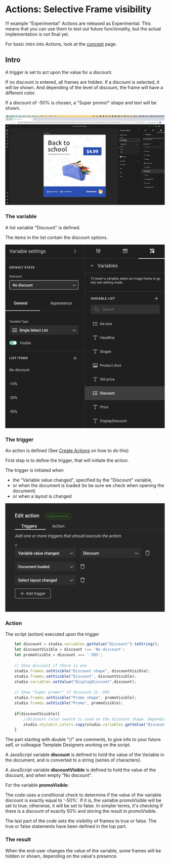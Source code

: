 # Actions: Selective Frame visibility

!!! example "Experimental"
    Actions are released as Experimental.
    This means that you can use them to test out future functionality, but the actual implementation is not final yet.

For basic intro into Actions, look at the [concept](/GraFx-Studio/concepts/actions/) page.

## Intro

A trigger is set to act upon the value for a discount.

If no discount is entered, all frames are hidden. If a discount is selected, it will be shown. And depending of the level of discount, the frame will have a different color.

If a discount of -50% is chosen, a "Super promo!" shape and text will be shown.

![Movie](demo.gif)

### The variable

A list variable "Discount" is defined.

The items in the list contain the discount options.

![screenshot](variable.png)

### The trigger

An action is defined (See [Create Actions](/GraFx-Studio/guides/actions/create/) on how to do this)

First step is to define the trigger, that will initiate the action.

The trigger is initiated when

- the "Variable value changed", specified by the "Discount" variable, 
- or when the document is loaded (to be sure we check when opening the document)
- or when a layout is changed

![screenshot](action-definition.png)

### Action

The script (action) executed upon the trigger

``` js
	let discount = studio.variables.getValue("Discount").toString();
	let discountVisible = discount !== 'No discount';
	let promoVisible = discount === '-50%';

	// Show discount if there is one
	studio.frames.setVisible("Discount shape", discountVisible);
	studio.frames.setVisible("Discount", discountVisible);
	studio.variables.setValue("DisplayDiscount",discount);

	// Show "Super promo!" if discount is -50%
	studio.frames.setVisible("Promo shape", promoVisible);
	studio.frames.setVisible("Promo", promoVisible);

	if(discountVisible){
		//Discount color swatch is used on the discount shape. Depending on the value of the Discount variable, we change the color of the swatch
		studio.stylekit.colors.copy(studio.variables.getValue("Discount").toString(),"DiscountColor");
	}
```

The part starting with double "//" are comments, to give info to your future self, or colleague Template Designers working on the script.

A JavaScript variable **discount** is defined to hold the value of the Variable in the document, and is converted to a string (series of characters).

A JavaScript variable **discountVisible** is defined to hold the value of the discount, and when empty "No discount".

For the variable **promoVisible**:

The code uses a conditional check to determine if the value of the variable discount is exactly equal to '-50%'. If it is, the variable promoVisible will be set to true; otherwise, it will be set to false. In simpler terms, it's checking if there is a discount of exactly 50% and storing the result in promoVisible.

The last part of the code sets the visibility of frames to true or false. The true or false statements have been defined in the top part.

### The result

When the end-user changes the value of the variable, some frames will be hidden or shown, depending on the value's presence.
